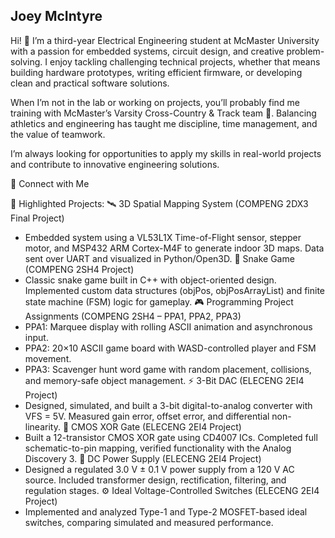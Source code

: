 ## Joey McIntyre

Hi! 👋 I’m a third-year Electrical Engineering student at McMaster University with a passion for embedded systems, circuit design, and creative problem-solving. I enjoy tackling challenging technical projects, whether that means building hardware prototypes, writing efficient firmware, or developing clean and practical software solutions.

When I’m not in the lab or working on projects, you’ll probably find me training with McMaster’s Varsity Cross-Country & Track team 🏃. Balancing athletics and engineering has taught me discipline, time management, and the value of teamwork.

I’m always looking for opportunities to apply my skills in real-world projects and contribute to innovative engineering solutions.

🔗 Connect with Me


📂 Highlighted Projects:
🛰️ 3D Spatial Mapping System (COMPENG 2DX3 Final Project)
- Embedded system using a VL53L1X Time-of-Flight sensor, stepper motor, and MSP432 ARM Cortex-M4F to generate indoor 3D maps. Data sent over UART and visualized in Python/Open3D.
🐍 Snake Game (COMPENG 2SH4 Project)
- Classic snake game built in C++ with object-oriented design. Implemented custom data structures (objPos, objPosArrayList) and finite state machine (FSM) logic for gameplay.
🎮 Programming Project Assignments (COMPENG 2SH4 – PPA1, PPA2, PPA3)
- PPA1: Marquee display with rolling ASCII animation and asynchronous input.
- PPA2: 20×10 ASCII game board with WASD-controlled player and FSM movement.
- PPA3: Scavenger hunt word game with random placement, collisions, and memory-safe object management.
⚡ 3-Bit DAC (ELECENG 2EI4 Project)
- Designed, simulated, and built a 3-bit digital-to-analog converter with VFS = 5V. Measured gain error, offset error, and differential non-linearity.
🔐 CMOS XOR Gate (ELECENG 2EI4 Project)
- Built a 12-transistor CMOS XOR gate using CD4007 ICs. Completed full schematic-to-pin mapping, verified functionality with the Analog Discovery 3.
🔌 DC Power Supply (ELECENG 2EI4 Project)
- Designed a regulated 3.0 V ± 0.1 V power supply from a 120 V AC source. Included transformer design, rectification, filtering, and regulation stages.
⚙️ Ideal Voltage-Controlled Switches (ELECENG 2EI4 Project)
- Implemented and analyzed Type-1 and Type-2 MOSFET-based ideal switches, comparing simulated and measured performance.
